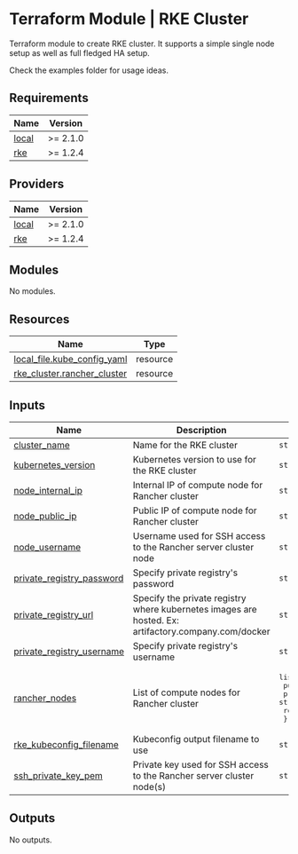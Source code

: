 # Terraform Module | RKE Cluster

Terraform module to create RKE cluster. It supports a simple single node setup as well as full fledged HA setup.

Check the examples folder for usage ideas.

## Requirements

| Name | Version |
|------|---------|
| <a name="requirement_local"></a> [local](#requirement\_local) | >= 2.1.0 |
| <a name="requirement_rke"></a> [rke](#requirement\_rke) | >= 1.2.4 |

## Providers

| Name | Version |
|------|---------|
| <a name="provider_local"></a> [local](#provider\_local) | >= 2.1.0 |
| <a name="provider_rke"></a> [rke](#provider\_rke) | >= 1.2.4 |

## Modules

No modules.

## Resources

| Name | Type |
|------|------|
| [local_file.kube_config_yaml](https://registry.terraform.io/providers/hashicorp/local/latest/docs/resources/file) | resource |
| [rke_cluster.rancher_cluster](https://registry.terraform.io/providers/rancher/rke/latest/docs/resources/cluster) | resource |

## Inputs

| Name | Description | Type | Default | Required |
|------|-------------|------|---------|:--------:|
| <a name="input_cluster_name"></a> [cluster\_name](#input\_cluster\_name) | Name for the RKE cluster | `string` | `"rke-demo"` | no |
| <a name="input_kubernetes_version"></a> [kubernetes\_version](#input\_kubernetes\_version) | Kubernetes version to use for the RKE cluster | `string` | `"v1.19.15-rancher1-1"` | no |
| <a name="input_node_internal_ip"></a> [node\_internal\_ip](#input\_node\_internal\_ip) | Internal IP of compute node for Rancher cluster | `string` | `""` | no |
| <a name="input_node_public_ip"></a> [node\_public\_ip](#input\_node\_public\_ip) | Public IP of compute node for Rancher cluster | `string` | `""` | no |
| <a name="input_node_username"></a> [node\_username](#input\_node\_username) | Username used for SSH access to the Rancher server cluster node | `string` | n/a | yes |
| <a name="input_private_registry_password"></a> [private\_registry\_password](#input\_private\_registry\_password) | Specify private registry's password | `string` | `null` | no |
| <a name="input_private_registry_url"></a> [private\_registry\_url](#input\_private\_registry\_url) | Specify the private registry where kubernetes images are hosted. Ex: artifactory.company.com/docker | `string` | `null` | no |
| <a name="input_private_registry_username"></a> [private\_registry\_username](#input\_private\_registry\_username) | Specify private registry's username | `string` | `null` | no |
| <a name="input_rancher_nodes"></a> [rancher\_nodes](#input\_rancher\_nodes) | List of compute nodes for Rancher cluster | <pre>list(object({<br>    public_ip = string<br>    private_ip = string<br>    roles = list(string)<br>  }))</pre> | `null` | no |
| <a name="input_rke_kubeconfig_filename"></a> [rke\_kubeconfig\_filename](#input\_rke\_kubeconfig\_filename) | Kubeconfig output filename to use | `string` | `"kube_config_cluster.yml"` | no |
| <a name="input_ssh_private_key_pem"></a> [ssh\_private\_key\_pem](#input\_ssh\_private\_key\_pem) | Private key used for SSH access to the Rancher server cluster node(s) | `string` | `"~/.ssh/id_rsa"` | no |

## Outputs

No outputs.

